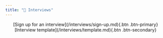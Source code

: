 ```yaml
---
title: "💬 Interviews"
---
```


<center>
[Sign up for an interview](/interviews/sign-up.md){.btn .btn-primary}
[Interview template](/interviews/template.md){.btn .btn-secondary}
</center>
